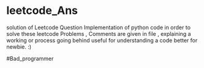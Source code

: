 # leetcode_Ans
solution of Leetcode Question
Implementation of python code in order to solve these leetcode Problems , 
Comments are given in file , explaining a working or process going behind 
useful for understanding a code better for newbie. :) 


#Bad_programmer
